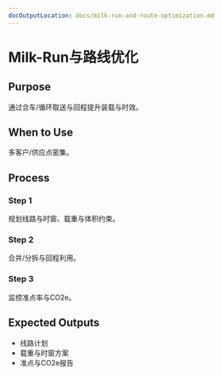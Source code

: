 ```yaml
---
docOutputLocation: docs/milk-run-and-route-optimization.md
---
```


# Milk-Run与路线优化

## Purpose

通过合车/循环取送与回程提升装载与时效。

## When to Use

多客户/供应点密集。

## Process

### Step 1

规划线路与时窗、载重与体积约束。

### Step 2

合并/分拆与回程利用。

### Step 3

监控准点率与CO2e。

## Expected Outputs

- 线路计划
- 载重与时窗方案
- 准点与CO2e报告

